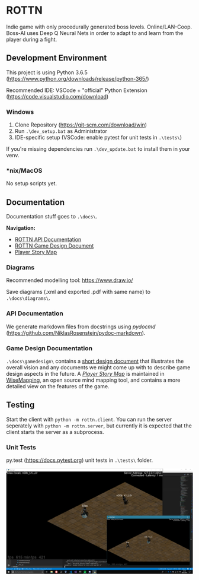 # ROTTN

Indie game with only procedurally generated boss levels. Online/LAN-Coop. Boss-AI uses Deep Q Neural Nets in order to adapt to and learn from the player during a fight.

## Development Environment 

This project is using Python 3.6.5 (https://www.python.org/downloads/release/python-365/)

Recommended IDE: VSCode + "official" Python Extension (https://code.visualstudio.com/download)

### Windows

1. Clone Repository (https://git-scm.com/download/win)
1. Run `.\dev_setup.bat` as Administrator
1. IDE-specific setup (VSCode: enable pytest for unit tests in `.\tests\`)

If you're missing dependencies run `.\dev_update.bat` to install them in your venv.

### \*nix/MacOS

No setup scripts yet.

## Documentation

Documentation stuff goes to `.\docs\`.

**Navigation:**
- [ROTTN API Documentation](./docs/api/overview.md)
- [ROTTN Game Design Document](./docs/gamedesign/designdocument.md)
- [Player Story Map](https://app.wisemapping.com/c/maps/747726/public)

### Diagrams

Recommended modelling tool: https://www.draw.io/

Save diagrams (.xml and exported .pdf with same name) to `.\docs\diagrams\`.

### API Documentation

We generate markdown files from docstrings using *pydocmd* (https://github.com/NiklasRosenstein/pydoc-markdown).

### Game Design Documentation

`.\docs\gamedesign\` contains a [short design document](./docs/gamedesign/designdocument.md) that illustrates the overall vision and any documents we might come up with to describe game design aspects in the future. A [*Player Story Map*](https://app.wisemapping.com/c/maps/747726/edit) is maintained in [WiseMapping](https://app.wisemapping.com), an open source mind mapping tool, and contains a more detailed view on the features of the game.

## Testing

Start the client with `python -m rottn.client`.
You can run the server seperately with `python -m rottn.server`, but currently it is expected that the client starts the server as a subprocess.

### Unit Tests

py.test (https://docs.pytest.org) unit tests in `.\tests\` folder.

![Screenshot](/screenshot.png)

